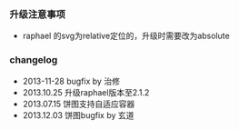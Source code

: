 ### 升级注意事项
- raphael 的svg为relative定位的，升级时需要改为absolute

### changelog
- 2013-11-28 bugfix by 治修
- 2013.10.25 升级raphael版本至2.1.2
- 2013.07.15 饼图支持自适应容器
- 2013.12.03 饼图bugfix by 玄道
